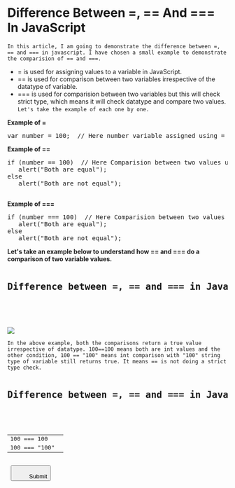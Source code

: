 # Difference Between =, == And === In JavaScript

`In this article, I am going to demonstrate the difference between =, == and === in javascript. I have chosen a small example to demonstrate the comparision of == and ===.`

- = is used for assigning values to a variable in JavaScript.
- == is used for comparison between two variables irrespective of the datatype of variable.
- === is used for comparision between two variables but this will check strict type, which means it will check datatype and compare two values.
`Let's take the example of each one by one.`

**Example of =**
<pre>var number = 100;  // Here number variable assigned using =</pre>

**Example of ==**
<pre>
if (number == 100)  // Here Comparision between two values using ==. It will compare irrespective of datatype of variable
   alert("Both are equal");    
else    
   alert("Both are not equal");   
   </pre>

**Example of ===**
<pre>
if (number === 100)  // Here Comparision between two values using ===. It will compare strict check means it will check datatype as well.
   alert("Both are equal");      
else      
   alert("Both are not equal"); 
</pre>

**Let's take an example below to understand how == and === do a comparison of two variable values.**


<pre>
<h2>Difference between =, == and === in Javascript</h2>  
<script type="text/javascript">  
    function Comparision() {  
        var number = 100;  // Here number variable assigned using =  
        debugger;  
  
        if (number == 100)  // Here Comparision between two values using ==. This will not check datatype irrespective of datatype it will do comparision  
            $("#lblMessage").text("Both are equal");  
        else  
            $("#lblMessage").text("Both are not equal");  
  
      if(number == "100")  //Here Comparision between two values using ==. This will not check datatype irrespective of datatype it will do comparision  
            $("#lblMessage1").text("Both are equal");  
        else  
           $("#lblMessage1").text("Both are not equal");  
    }  
</script> 
</pre>

<img src="https://www.c-sharpcorner.com/article/difference-between-and-in-javascript2/Images/image001.png"/>

`In the above example, both the comparisons return a true value irrespective of datatype. 100==100 means both are int values and the other condition, 100 == "100" means int comparison with "100" string type of variable still returns true. It means == is not doing a strict type check.`

<pre>
<h2>Difference between =, == and === in Javascript</h2>  
<script type="text/javascript">  
    function Comparision() {  
        var number = 100;  // Here number variable assigned using =  
        debugger;  
  
        if (number === 100)  // Here Comparision between two values using ==. This will not check datatype irrespective of datatype it 
                              will do comparision  
            $("#lblMessage").text("Both are equal");  
        else  
            $("#lblMessage").text("Both are not equal");  
  
        if (number === "100")  // Here Comparision between two values using ==. This will not check datatype irrespective of datatype it                                  will do comparision  
            $("#lblMessage1").text("Both are equal");  
        else  
           $("#lblMessage1").text("Both are not equal");  
    }  
</script>  
<table>  
    <tr>  
        <td>  
            100 === 100  
        </td>  
        <td>  
           <label id="lblMessage" runat="server" ></label>  
        </td>  
    </tr>  
    <tr>  
        <td>  
            100 === "100"  
        </td>  
        <td>  
           <label id="lblMessage1" runat="server" ></label>  
        </td>  
    </tr>  
      
</table>  
 <button id="btnSubmit" type="submit" onclick="Comparision();" class="btn btn-primary">  
         Submit</button>  
</pre>
